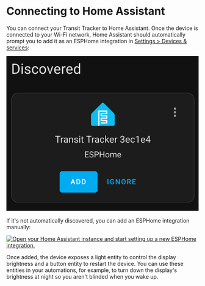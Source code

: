 # Connecting to Home Assistant

You can connect your Transit Tracker to Home Assistant. Once the device is connected to your Wi-Fi network, Home Assistant should automatically prompt you to add it as an ESPHome integration in [Settings > Devices & services](https://my.home-assistant.io/redirect/integrations/):

![](_img/home-assistant-discovered.png)

If it's not automatically discovered, you can add an ESPHome integration manually:

[![Open your Home Assistant instance and start setting up a new ESPHome integration.](https://my.home-assistant.io/badges/config_flow_start.svg)](https://my.home-assistant.io/redirect/config_flow_start/?domain=esphome)

Once added, the device exposes a light entity to control the display brightness and a button entity to restart the device. You can use these entities in your automations, for example, to turn down the display's brightness at night so you aren't blinded when you wake up.

